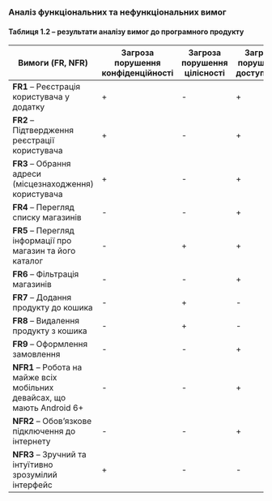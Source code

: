 ### Аналіз функціональних та нефункціональних вимог
#### Таблиця 1.2 – результати аналізу вимог до програмного продукту

| Вимоги (FR, NFR)                | Загроза порушення конфіденційності | Загроза порушення цілісності | Загроза порушення доступності |
|----------------------------------|------------------------------------|-----------------------------|-------------------------------|
| **FR1** – Реєстрація користувача у додатку      | +                                  | -                           | +                             |
| **FR2** – Підтвердження реєстрації користувача | +                                  | -                           | +                             |
| **FR3** – Обрання адреси (місцезнаходження) користувача    | +                                  | -                           | +                             |
| **FR4** – Перегляд списку магазинів | -                                  | -                           | +                             |
| **FR5** – Перегляд інформації про магазин та його каталог  | -                                  | +                           | +                             |
| **FR6** – Фільтрація магазинів    | -                                  | -                           | +                             |
| **FR7** – Додання продукту до кошика       | -                                  | +                           | -                             |
| **FR8** – Видалення продукту з кошика | -                                  | +                           | -                             |
| **FR9** – Оформлення замовлення | -                                  | -                           | +                             |
| **NFR1** – Робота на майже всіх мобільних девайсах, що мають Android 6+       | -                                  | -                           | +                             |
| **NFR2** – Обов’язкове підключення до інтернету      | -                                  | -                           | +                             |
| **NFR3** – Зручний та інтуїтивно зрозумілий інтерфейс | +                                  | -                           | -                             |
